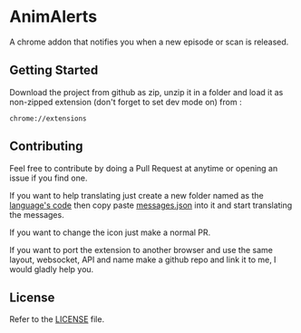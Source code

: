 # AnimAlerts

A chrome addon that notifies you when a new episode or scan is released.

## Getting Started

Download the project from github as zip, unzip it in a folder and load it as non-zipped extension (don't forget to set dev mode on) from : 
```
chrome://extensions
```

## Contributing

Feel free to contribute by doing a Pull Request at anytime or opening an issue if you find one.

If you want to help translating just create a new folder named as the [language's  code](https://developer.chrome.com/webstore/i18n?csw=1#localeTable) then copy paste [messages.json](https://github.com/Equinoxbig/AnimAlerts/blob/master/_locales/en/messages.json) into it and start translating the messages.

If you want to change the icon just make a normal PR.

If you want to port the extension to another browser and use the same layout, websocket, API and name make a github repo and link it to me, I would gladly help you.

## License

Refer to the [LICENSE](https://github.com/Equinoxbig/AnimAlerts/blob/master/LICENSE) file.
